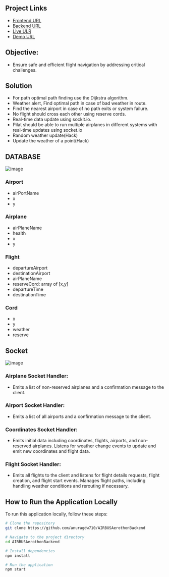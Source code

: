 ## Project Links
- [Frontend URL](https://github.com/altyon-get/flight-dashboard)
- [Backend URL](https://github.com/anuragdw710/AIRBUSAerothonBackend)
- [Live ULR](https://aeronavigator.vercel.app/)
- [Demo URL](https://drive.google.com/drive/folders/1br_PotmnpvmjXB-ZQgdEObXPrJHmRIoU?usp=sharing)


## Objective: 
- Ensure safe and efficient flight navigation by addressing critical challenges.

## Solution
- For path optimal path finding use the Dijkstra algorithm.
- Weather alert, Find optimal path in case of bad weather in route.
- Find the nearest airport in case of no path exits or system failure.
- No flight should cross each other using  reserve cords.
- Real-time data update using sockit.io.
- Pilat should be able to run multiple airplanes in different systems with real-time updates using socket.io
- Random weather update(Hack)
- Update the weather of a point(Hack)

## DATABASE
![image](https://github.com/anuragdw710/AIRBUSAerothonBackend/assets/78266752/f414e0fd-edae-4141-8877-e49c5263f852)


### Airport

- airPortName
- x
- y

### Airplane

- airPlaneName
- health
- x
- y

### Flight

- departureAirport
- destinationAirport
- airPlaneName
- reserveCord: array of [x,y]
- departureTime
- destinationTime


### Cord

- x
- y
- weather
- reserve

## Socket

![image](https://github.com/anuragdw710/AIRBUSAerothonBackend/assets/78266752/3cb01bb5-770c-40a9-b3f3-108684b00e54)

### Airplane Socket Handler:
- Emits a list of non-reserved airplanes and a confirmation message to the client.

### Airport Socket Handler:
- Emits a list of all airports and a confirmation message to the client.

### Coordinates Socket Handler:
- Emits initial data including coordinates, flights, airports, and non-reserved airplanes. Listens for weather change events to update and emit new coordinates and flight data.

### Flight Socket Handler:
- Emits all flights to the client and listens for flight details requests, flight creation, and flight start events. Manages flight paths, including handling weather conditions and rerouting if necessary.


## How to Run the Application Locally

To run this application locally, follow these steps:

```bash
# Clone the repository
git clone https://github.com/anuragdw710/AIRBUSAerothonBackend

# Navigate to the project directory
cd AIRBUSAerothonBackend

# Install dependencies
npm install

# Run the application
npm start

